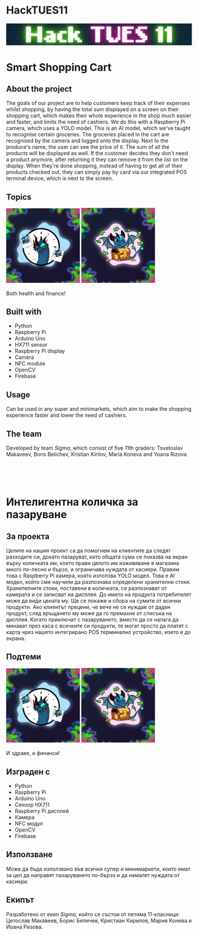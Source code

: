 # HackTUES11
![alt text](image.png)
# Smart Shopping Cart

## About the project
The goals of our project are to help customers keep track of their expenses whilst shopping, by having the total sum displayed on a screen on their shopping cart, which makes their whole experience in the shop much easier and faster, and limits the need of cashiers. We do this with a Raspberry Pi camera, which uses a YOLO model. This is an AI model, which we've taught to recognise certain groceries. The groceries placed in the cart are recognised by the camera and logged onto the display. Next to the produce's name, the user can see the price of it. The sum of all the products will be displayed as well. If the customer decides they don't need a product anymore, after returning it they can remove it from the list on the display. When they're done shopping, instead of having to get all of their products checked out, they can simply pay by card via our integrated POS terminal device, which is next to the screen.

## Topics
<div>
    <img src="image-1.png" alt="text" width="200"/>
    <img src="image-2.png" alt="text" width="200"/>
</div>
<br/>
Both health and finance!

## Built with
* Python
* Raspberry Pi
* Arduino Uno
* HX711 sensor
* Raspberry Pi display
* Camera
* NFC module
* OpenCV
* Firebase

## Usage
Can be used in any super and minimarkets, which aim to make the shopping experience faster and lower the need of cashiers.

## The team
Developed by team *Sigma*, which consist of five 11th graders: Tsvetoslav Makaveev, Boris Belichev, Kristian Kirilov, Maria Koneva and Yoana Rizova.

<br/>
<br/>
<br/>


# Интелигентна количка за пазаруване

## За проекта
Целите на нашия проект са да помогнем на клиентите да следят разходите си, докато пазаруват, като общата сума се показва на екран върху количката им, което прави цялото им изживяване в магазина много по-лесно и бързо, и ограничава нуждата от касиери. Правим това с Raspberry Pi камера, която използва YOLO модел. Това е AI модел, който сме научили да разпознава определени хранителни стоки. Хранителните стоки, поставени в количката, се разпознават от камерата и се записват на дисплея. До името на продукта потребителят може да види цената му. Ще се покаже и сбора на сумите от всички продукти. Ако клиентът прецени, че вече не се нуждае от даден продукт, след връщането му може да го премахне от списъка на дисплея. Когато приключат с пазаруването, вместо да се налага да минават през каса с всичките си продукти, те могат просто да платят с карта чрез нашето интегрирано POS терминално устройство, което е до екрана.

## Подтеми
<div>
    <img src="image-1.png" alt="text" width="200"/>
    <img src="image-2.png" alt="text" width="200"/>
</div>
<br/>
И здраве, и финанси!

## Изграден с
* Python
* Raspberry Pi
* Arduino Uno
* Сензор HX711
* Raspberry Pi дисплей
* Камера
* NFC модул
* OpenCV
* Firebase

## Използване
Може да бъде използвано във всички супер и минимаркети, които имат за цел да направят пазаруването по-бързо и да намалят нуждата от касиери.

## Екипът
Разработено от екип *Sigma*, който се състои от петима 11-класници: Цетослав Макавеев, Борис Беличев, Кристиан Кирилов, Мария Конева и Йоана Ризова.
